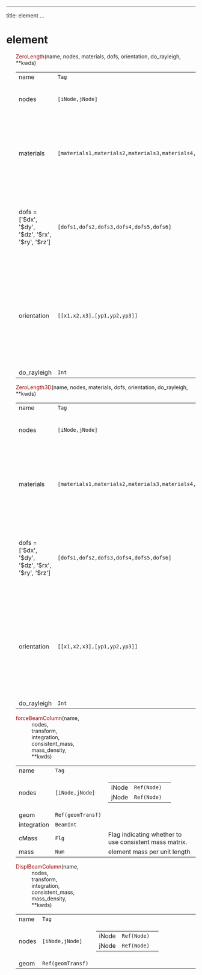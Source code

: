 
---
title: element
...

<style>
h1 {
    font-family: var(--md-code-font-family);
    color: var(--md-code-fg-color) !important;
    font-feature-settings: "kern";
}
</style>

# element



<div style="width: 95%; padding-left: 5%">

<!-- <blockquote> -->
<span style="font-feature-settings: kern; color: var(--md-code-fg-color) !important; font-family: var(--md-code-font-family);">
    <span style="color:#900">ZeroLength</span>(name, nodes, materials, dofs, orientation, do_rayleigh, **kwds)
</span>



<table>
<colgroup>
  <col style="width: 10%" ><col style="width: 30%" ><col style="width: 60%" >
</colgroup>
<tbody>

<tr><td>name</td><td><code>Tag</code></td><td></tr>
<tr><td>nodes</td><td><code>[iNode,jNode]</code></td><td><table>
<tr><td>iNode</td><td><code>Ref(Node)</code></td><td></tr>
<tr><td>jNode</td><td><code>Ref(Node)</code></td><td></tr>
</table>
</tr>
<tr><td>materials</td><td><code>[materials1,materials2,materials3,materials4,materials5,materials6]</code></td><td><table>
<tr><td>materials1</td><td><code>Ref(uniaxial)</code></td><td></tr>
<tr><td>materials2</td><td><code>Ref(uniaxial)</code></td><td></tr>
<tr><td>materials3</td><td><code>Ref(uniaxial)</code></td><td></tr>
<tr><td>materials4</td><td><code>Ref(uniaxial)</code></td><td></tr>
<tr><td>materials5</td><td><code>Ref(uniaxial)</code></td><td></tr>
<tr><td>materials6</td><td><code>Ref(uniaxial)</code></td><td></tr>
</table>
</tr>
<tr><td>dofs = ['$dx', '$dy', '$dz', '$rx', '$ry', '$rz']</td><td><code>[dofs1,dofs2,dofs3,dofs4,dofs5,dofs6]</code></td><td><table>
<tr><td>dofs1</td><td><code>Int</code></td><td></tr>
<tr><td>dofs2</td><td><code>Int</code></td><td></tr>
<tr><td>dofs3</td><td><code>Int</code></td><td></tr>
<tr><td>dofs4</td><td><code>Int</code></td><td></tr>
<tr><td>dofs5</td><td><code>Int</code></td><td></tr>
<tr><td>dofs6</td><td><code>Int</code></td><td></tr>
</table>
</tr>
<tr><td>orientation</td><td><code>[[x1,x2,x3],[yp1,yp2,yp3]]</code></td><td><table>
<tr><td>x</td><td><code>[x1,x2,x3]</code></td><td><table>
<tr><td>x1</td><td><code>Num</code></td><td></tr>
<tr><td>x2</td><td><code>Num</code></td><td></tr>
<tr><td>x3</td><td><code>Num</code></td><td></tr>
</table>
</tr>
<tr><td>yp</td><td><code>[yp1,yp2,yp3]</code></td><td><table>
<tr><td>yp1</td><td><code>Num</code></td><td></tr>
<tr><td>yp2</td><td><code>Num</code></td><td></tr>
<tr><td>yp3</td><td><code>Num</code></td><td></tr>
</table>
</tr>
</table>
</tr>
<tr><td>do_rayleigh</td><td><code>Int</code></td><td></tr>

</tbody>
</table>
<!-- </blockquote> -->


<!-- <blockquote> -->
<span style="font-feature-settings: kern; color: var(--md-code-fg-color) !important; font-family: var(--md-code-font-family);">
    <span style="color:#900">ZeroLength3D</span>(name, nodes, materials, dofs, orientation, do_rayleigh, **kwds)
</span>



<table>
<colgroup>
  <col style="width: 10%" ><col style="width: 30%" ><col style="width: 60%" >
</colgroup>
<tbody>

<tr><td>name</td><td><code>Tag</code></td><td></tr>
<tr><td>nodes</td><td><code>[iNode,jNode]</code></td><td><table>
<tr><td>iNode</td><td><code>Ref(Node)</code></td><td></tr>
<tr><td>jNode</td><td><code>Ref(Node)</code></td><td></tr>
</table>
</tr>
<tr><td>materials</td><td><code>[materials1,materials2,materials3,materials4,materials5,materials6]</code></td><td><table>
<tr><td>materials1</td><td><code>Ref(uniaxial)</code></td><td></tr>
<tr><td>materials2</td><td><code>Ref(uniaxial)</code></td><td></tr>
<tr><td>materials3</td><td><code>Ref(uniaxial)</code></td><td></tr>
<tr><td>materials4</td><td><code>Ref(uniaxial)</code></td><td></tr>
<tr><td>materials5</td><td><code>Ref(uniaxial)</code></td><td></tr>
<tr><td>materials6</td><td><code>Ref(uniaxial)</code></td><td></tr>
</table>
</tr>
<tr><td>dofs = ['$dx', '$dy', '$dz', '$rx', '$ry', '$rz']</td><td><code>[dofs1,dofs2,dofs3,dofs4,dofs5,dofs6]</code></td><td><table>
<tr><td>dofs1</td><td><code>Int</code></td><td></tr>
<tr><td>dofs2</td><td><code>Int</code></td><td></tr>
<tr><td>dofs3</td><td><code>Int</code></td><td></tr>
<tr><td>dofs4</td><td><code>Int</code></td><td></tr>
<tr><td>dofs5</td><td><code>Int</code></td><td></tr>
<tr><td>dofs6</td><td><code>Int</code></td><td></tr>
</table>
</tr>
<tr><td>orientation</td><td><code>[[x1,x2,x3],[yp1,yp2,yp3]]</code></td><td><table>
<tr><td>x</td><td><code>[x1,x2,x3]</code></td><td><table>
<tr><td>x1</td><td><code>Num</code></td><td></tr>
<tr><td>x2</td><td><code>Num</code></td><td></tr>
<tr><td>x3</td><td><code>Num</code></td><td></tr>
</table>
</tr>
<tr><td>yp</td><td><code>[yp1,yp2,yp3]</code></td><td><table>
<tr><td>yp1</td><td><code>Num</code></td><td></tr>
<tr><td>yp2</td><td><code>Num</code></td><td></tr>
<tr><td>yp3</td><td><code>Num</code></td><td></tr>
</table>
</tr>
</table>
</tr>
<tr><td>do_rayleigh</td><td><code>Int</code></td><td></tr>

</tbody>
</table>
<!-- </blockquote> -->


<!-- <blockquote> -->
<span style="font-feature-settings: kern; color: var(--md-code-fg-color) !important; font-family: var(--md-code-font-family);">
    <span style="color:#900">forceBeamColumn</span>(name,<br>&emsp;&emsp;&emsp;nodes,<br>&emsp;&emsp;&emsp;transform,<br>&emsp;&emsp;&emsp;integration,<br>&emsp;&emsp;&emsp;consistent_mass,<br>&emsp;&emsp;&emsp;mass_density,<br>&emsp;&emsp;&emsp;**kwds)
</span>



<table>
<colgroup>
  <col style="width: 10%" ><col style="width: 30%" ><col style="width: 60%" >
</colgroup>
<tbody>

<tr><td>name</td><td><code>Tag</code></td><td></tr>
<tr><td>nodes</td><td><code>[iNode,jNode]</code></td><td><table>
<tr><td>iNode</td><td><code>Ref(Node)</code></td><td></tr>
<tr><td>jNode</td><td><code>Ref(Node)</code></td><td></tr>
</table>
</tr>
<tr><td>geom</td><td><code>Ref(geomTransf)</code></td><td></tr>
<tr><td>integration</td><td><code>BeamInt</code></td><td></tr>
<tr><td>cMass</td><td><code>Flg</code></td><td>Flag indicating whether to use consistent mass matrix.</tr>
<tr><td>mass</td><td><code>Num</code></td><td>element mass per unit length</tr>

</tbody>
</table>
<!-- </blockquote> -->


<!-- <blockquote> -->
<span style="font-feature-settings: kern; color: var(--md-code-fg-color) !important; font-family: var(--md-code-font-family);">
    <span style="color:#900">DisplBeamColumn</span>(name,<br>&emsp;&emsp;&emsp;nodes,<br>&emsp;&emsp;&emsp;transform,<br>&emsp;&emsp;&emsp;integration,<br>&emsp;&emsp;&emsp;consistent_mass,<br>&emsp;&emsp;&emsp;mass_density,<br>&emsp;&emsp;&emsp;**kwds)
</span>



<table>
<colgroup>
  <col style="width: 10%" ><col style="width: 30%" ><col style="width: 60%" >
</colgroup>
<tbody>

<tr><td>name</td><td><code>Tag</code></td><td></tr>
<tr><td>nodes</td><td><code>[iNode,jNode]</code></td><td><table>
<tr><td>iNode</td><td><code>Ref(Node)</code></td><td></tr>
<tr><td>jNode</td><td><code>Ref(Node)</code></td><td></tr>
</table>
</tr>
<tr><td>geom</td><td><code>Ref(geomTransf)</code></td><td></tr>
<tr>
